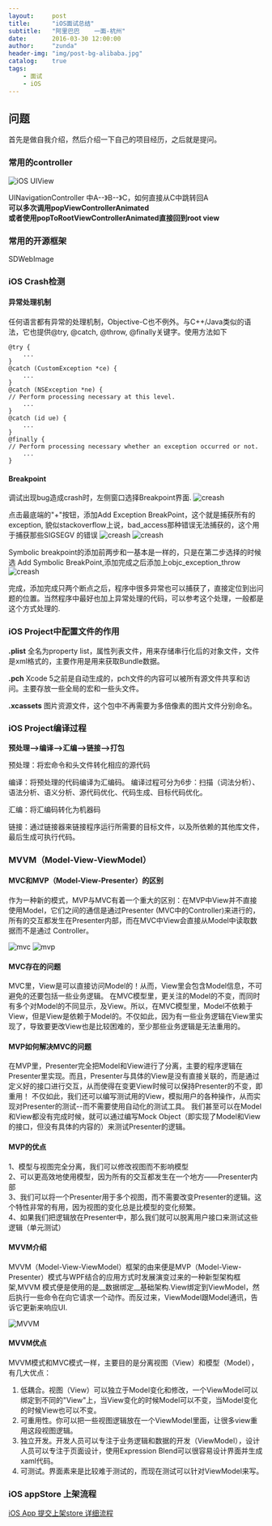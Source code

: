 ```yaml
---
layout:     post
title:      "iOS面试总结"
subtitle:   "阿里巴巴    一面-杭州"
date:       2016-03-30 12:00:00
author:     "zunda"
header-img: "img/post-bg-alibaba.jpg"
catalog:    true
tags:
    - 面试
    - iOS
---
```

## 问题
首先是做自我介绍，然后介绍一下自己的项目经历，之后就是提问。

### 常用的controller

![iOS UIView](/img/UIKit.jpg)

UINavigationController 中A--》B--》C，如何直接从C中跳转回A<br>
__可以多次调用popViewControllerAnimated     <br> 或者使用popToRootViewControllerAnimated直接回到root view__

### 常用的开源框架

SDWebImage

### iOS Crash检测

#### 异常处理机制

任何语言都有异常的处理机制，Objective-C也不例外。与C++/Java类似的语法，它也提供@try, @catch, @throw, @finally关键字。使用方法如下

```
@try {
    ...
}
@catch (CustomException *ce) {
    ...
}
@catch (NSException *ne) {
// Perform processing necessary at this level.
    ...
}
@catch (id ue) {
    ...
}
@finally {
// Perform processing necessary whether an exception occurred or not.
    ...
}
```

#### Breakpoint
调试出现bug造成crash时，左侧窗口选择Breakpoint界面.
![creash](/img/breakpoint_1.jpg)


点击最底端的"+"按钮，添加Add Exception BreakPoint，这个就是捕获所有的exception, 貌似stackoverflow上说，bad_access那种错误无法捕获的，这个用于捕获那些SIGSEGV 的错误
![creash](/img/breakpoint_2.jpg)
![creash](/img/breakpoint_3.jpg)

Symbolic breakpoint的添加前两步和一基本是一样的，只是在第二步选择的时候选 Add Symbolic BreakPoint,添加完成之后添加上objc_exception_throw
![creash](/img/breakpoint_4.jpg)

完成，添加完成只两个断点之后，程序中很多异常也可以捕获了，直接定位到出问题的位置。当然程序中最好也加上异常处理的代码，可以参考这个处理，一般都是这个方式处理的.

### iOS Project中配置文件的作用

__.plist__ 全名为property list，属性列表文件，用来存储串行化后的对象文件，文件是xml格式的，主要作用是用来获取Bundle数据。

__.pch__ Xcode 5之前是自动生成的，pch文件的内容可以被所有源文件共享和访问。主要存放一些全局的宏和一些头文件。

__.xcassets__ 图片资源文件，这个包中不再需要为多倍像素的图片文件分别命名。

### iOS Project编译过程

__预处理-->编译-->汇编-->链接-->打包__

预处理：将宏命令和头文件转化相应的源代码

编译：将预处理的代码编译为汇编码。
编译过程可分为6步：扫描（词法分析）、语法分析、语义分析、源代码优化、代码生成、目标代码优化。

汇编：将汇编码转化为机器码

链接：通过链接器来链接程序运行所需要的目标文件，以及所依赖的其他库文件，最后生成可执行代码。

### MVVM（Model-View-ViewModel）

#### MVC和MVP（Model-View-Presenter）的区别

作为一种新的模式，MVP与MVC有着一个重大的区别：在MVP中View并不直接使用Model，它们之间的通信是通过Presenter (MVC中的Controller)来进行的，所有的交互都发生在Presenter内部，而在MVC中View会直接从Model中读取数据而不是通过 Controller。<br>

![mvc](/img/MVC.jpg)
![mvp](/img/MVP.jpg)

#### MVC存在的问题

MVC里，View是可以直接访问Model的！从而，View里会包含Model信息，不可避免的还要包括一些业务逻辑。 在MVC模型里，更关注的Model的不变，而同时有多个对Model的不同显示，及View。所以，在MVC模型里，Model不依赖于View，但是View是依赖于Model的。不仅如此，因为有一些业务逻辑在View里实现了，导致要更改View也是比较困难的，至少那些业务逻辑是无法重用的。

#### MVP如何解决MVC的问题

在MVP里，Presenter完全把Model和View进行了分离，主要的程序逻辑在Presenter里实现。而且，Presenter与具体的View是没有直接关联的，而是通过定义好的接口进行交互，从而使得在变更View时候可以保持Presenter的不变，即重用！ 不仅如此，我们还可以编写测试用的View，模拟用户的各种操作，从而实现对Presenter的测试--而不需要使用自动化的测试工具。 我们甚至可以在Model和View都没有完成时候，就可以通过编写Mock Object（即实现了Model和View的接口，但没有具体的内容的）来测试Presenter的逻辑。

#### MVP的优点

1、模型与视图完全分离，我们可以修改视图而不影响模型<br>
2、可以更高效地使用模型，因为所有的交互都发生在一个地方——Presenter内部<br>
3、我们可以将一个Presenter用于多个视图，而不需要改变Presenter的逻辑。这个特性非常的有用，因为视图的变化总是比模型的变化频繁。<br>
4、如果我们把逻辑放在Presenter中，那么我们就可以脱离用户接口来测试这些逻辑（单元测试）

#### MVVM介绍

MVVM（Model-View-ViewModel）框架的由来便是MVP（Model-View-Presenter）模式与WPF结合的应用方式时发展演变过来的一种新型架构框架,MVVM 模式便是使用的是__数据绑定__基础架构.View绑定到ViewModel，然后执行一些命令在向它请求一个动作。而反过来，ViewModel跟Model通讯，告诉它更新来响应UI.

![MVVM](/img/MVVM.jpg)

#### MVVM优点

MVVM模式和MVC模式一样，主要目的是分离视图（View）和模型（Model），有几大优点：

1. 低耦合。视图（View）可以独立于Model变化和修改，一个ViewModel可以绑定到不同的"View"上，当View变化的时候Model可以不变，当Model变化的时候View也可以不变。
2. 可重用性。你可以把一些视图逻辑放在一个ViewModel里面，让很多view重用这段视图逻辑。
3. 独立开发。开发人员可以专注于业务逻辑和数据的开发（ViewModel），设计人员可以专注于页面设计，使用Expression Blend可以很容易设计界面并生成xaml代码。
4. 可测试。界面素来是比较难于测试的，而现在测试可以针对ViewModel来写。

### iOS appStore 上架流程

 [iOS App 提交上架store 详细流程]( http://blog.csdn.net/tt5267621/article/details/39430659
 )
